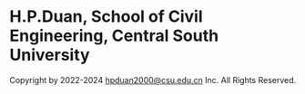 # H.P.Duan, School of Civil Engineering, Central South University
Copyright by 2022-2024 hpduan2000@csu.edu.cn Inc. All Rights Reserved.
